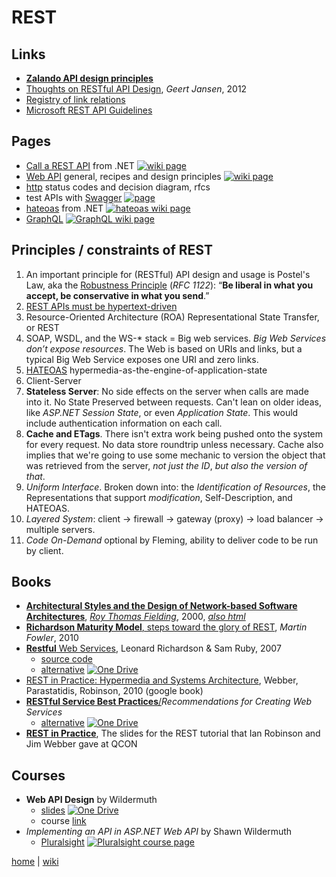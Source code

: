 # REST

## Links

- [**Zalando API design principles**](http://zalando.github.io/restful-api-guidelines/design-principles/DesignPrinciples.html)
- [Thoughts on RESTful API Design](http://restful-api-design.readthedocs.io/en/latest/), _Geert Jansen_, 2012
- [Registry of link relations](http://www.iana.org/assignments/link-relations/link-relations.xhtml)
- [Microsoft REST API Guidelines](https://github.com/Microsoft/api-guidelines/blob/vNext/Guidelines.md)

## Pages

- [Call a REST API](./rest/call.md) from .NET [![wiki page](https://img.shields.io/badge/wiki-page-green.svg)](./rest/call.md)
- [Web API](./rest/webapi.md) general, recipes and design principles [![wiki page](https://img.shields.io/badge/wiki-page-green.svg)](./rest/webapi.md)
- [http](./rest/http.md) status codes and decision diagram, rfcs
- test APIs with [Swagger](./soa/Swagger.md) [![page](https://img.shields.io/badge/wiki-page-green.svg)](soa/Swagger.md)
- [hateoas](./rest/hateoas.md) from .NET [![hateoas wiki page](https://img.shields.io/badge/wiki-page-green.svg)](./rest/hateoas.md)
- [GraphQL](./rest/GraphQL.md) [![GraphQL wiki page](https://img.shields.io/badge/wiki-page-green.svg)](./rest/GraphQL.md)

## Principles / constraints of REST

1. An important principle for (RESTful) API design and usage is Postel's Law, aka the [Robustness Principle](https://en.wikipedia.org/wiki/Robustness_principle) (_RFC 1122_): “**Be liberal in what you accept, be conservative in what you send**.”
2. [REST APIs must be hypertext-driven](http://roy.gbiv.com/untangled/2008/rest-apis-must-be-hypertext-driven)
3. Resource-Oriented Architecture (ROA) Representational State Transfer, or REST
4. SOAP, WSDL, and the WS-* stack = Big web services. _Big Web Services don’t expose resources_. The Web is based on URIs and links, but a typical Big Web Service exposes one URI and zero links.
5. [HATEOAS](https://www.crummy.com/writing/speaking/2008-QCon/act2.html) hypermedia-as-the-engine-of-application-state
6. Client-Server
7. **Stateless Server**: No side effects on the server when calls are made into it. No State Preserved between  requests. Can't lean on older ideas, like _ASP.NET Session State_, or even _Application State_. This would include authentication information on each call.
8. **Cache and ETags**. There isn't extra work being pushed onto the system for every request. No data store roundtrip unless necessary. Cache also implies that we're going to use some mechanic to version the object that was retrieved from the server, _not just the ID_, _but also the version of that_.
9. *Uniform Interface*. Broken down into: the _Identification of Resources_, the Representations that support _modification_, Self-Description, and HATEOAS.
10. _Layered System_: client -> firewall -> gateway (proxy) -> load balancer -> multiple servers.
11. *Code On-Demand* optional by Fleming, ability to deliver code to be run by client.

## Books

- [**Architectural Styles and the Design of Network-based Software Architectures**](http://www.ics.uci.edu/~fielding/pubs/dissertation/fielding_dissertation.pdf), [_Roy Thomas Fielding_](http://www.ics.uci.edu/%7Efielding/), 2000, [_also html_](http://www.ics.uci.edu/~fielding/pubs/dissertation/top.htm)
- [**Richardson Maturity Model**, steps toward the glory of REST](http://martinfowler.com/articles/richardsonMaturityModel.html), _Martin Fowler_, 2010
- [**Restful** Web Services](https://www.crummy.com/writing/RESTful-Web-Services/RESTful_Web_Services.pdf), Leonard Richardson & Sam Ruby, 2007
  - [source code](http://restinpractice.com/book/sourcecode.html)
  - [alternative](https://1drv.ms/b/s!As0cxZAk26SzjMAr1KDVcWXr5H6A7w) [![One Drive](https://img.shields.io/badge/One-Drive-blue.svg)](https://1drv.ms/b/s!As0cxZAk26SzjMAr1KDVcWXr5H6A7w)
- [REST in Practice: Hypermedia and Systems Architecture](http://www.seoexpertcompany.com/aa.php?isbn=ISBN:9780596805821&name=REST_in_Practice), Webber, Parastatidis, Robinson, 2010 (google book)
- [**RESTful Service Best Practices**/](http://www.restapitutorial.com/media/RESTful_Best_Practices-v1_1.pdf)_Recommendations for Creating Web Services_
  - [alternative](https://1drv.ms/b/s!As0cxZAk26SzjMAq2NbJI_KV1raiWg) [![One Drive](https://img.shields.io/badge/One-Drive-blue.svg)](https://1drv.ms/b/s!As0cxZAk26SzjMAq2NbJI_KV1raiWg)
- [**REST in Practice**](http://www.slideshare.net/guilhermecaelum/rest-in-practice), The slides for the REST tutorial that Ian Robinson and Jim Webber gave at QCON

## Courses

- __Web API Design__ by Wildermuth
  - [slides](https://onedrive.live.com/embed?cid=B3A4DB2490C51CCD&resid=B3A4DB2490C51CCD%21204889&authkey=AJdXhKx3Nh8gzvo&em=2) [![One Drive](https://img.shields.io/badge/One-Drive-blue.svg)](https://onedrive.live.com/embed?cid=B3A4DB2490C51CCD&resid=B3A4DB2490C51CCD%21204889&authkey=AJdXhKx3Nh8gzvo&em=2)
  - course [link](https://app.pluralsight.com/library/courses/web-api-design/table-of-contents)
- _Implementing an API in ASP.NET Web API_ by Shawn Wildermuth
  - [Pluralsight](https://app.pluralsight.com/library/courses/implementing-restful-aspdotnet-web-api/) [![Pluralsight course page](https://img.shields.io/badge/Pluralsight-course-lightgrey.svg)](https://app.pluralsight.com/library/courses/implementing-restful-aspdotnet-web-api/)

[home](../README.md) | [wiki](https://github.com/illegitimis/Tutorial/wiki)